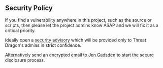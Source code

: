 ## Security Policy

If you find a vulnerability anywhere in this project, such as the source or scripts,
then please let the project admins know ASAP and we will fix it as a critical priority.

Ideally open a [security advisory][advisory] which will be provided only to Threat Dragon's admins in strict confidence.

Alternatively send an encrypted email to [Jon Gadsden][mail] to start the secure disclosure process.

[advisory]: https://github.com/OWASP/threat-dragon/security/advisories/new
[mail]: https://flowcrypt.com/me/jongadsden
